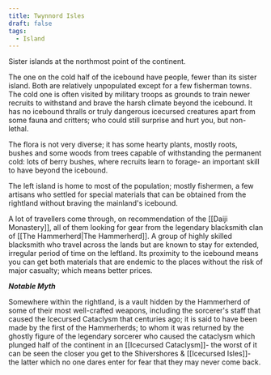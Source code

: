 ```yaml
---
title: Twynnord Isles
draft: false
tags:
  - Island
---
```

Sister islands at the northmost point of the continent.

The one on the cold half of the icebound have people, fewer than its sister island. Both are relatively unpopulated except for a few fisherman towns. The cold one is often visited by military  troops as grounds to train newer recruits to withstand and brave the harsh climate beyond the icebound. It has no icebound thralls or truly dangerous icecursed creatures apart from some fauna and critters; who could still surprise and hurt you, but non-lethal.

The flora is not very diverse; it has some hearty plants, mostly roots, bushes and some woods from trees capable of withstanding the permanent cold: lots of berry bushes, where recruits learn to forage- an important skill to have beyond the icebound.

The left island is home to most of the population; mostly fishermen, a few artisans who settled for special materials that can be obtained from the rightland without braving the mainland's icebound.

A lot of travellers come through, on recommendation of the [[Daiji Monastery]], all of them looking for gear from the legendary blacksmith clan of [[The Hammerherd|The Hammerherd]]. A group of highly skilled blacksmith who travel across the lands but are known to stay for extended, irregular period of time on the leftland. Its proximity to the icebound means you can get both materials that are endemic to the places without the risk of major casualty; which means better prices.

***Notable Myth***

Somewhere within the rightland, is a vault hidden by the Hammerherd of some of their most well-crafted weapons, including the sorcerer's staff that caused the Icecursed Cataclysm that centuries ago; it is said to have been made by the first of the Hammerherds; to whom it was returned by the ghostly figure of the legendary sorcerer who caused the cataclysm which plunged half of the continent in an [[Icecursed Cataclysm]]- the worst of it can be seen the closer you get to the Shivershores & [[Icecursed Isles]]- the latter which no one dares enter for fear that they may never come back.